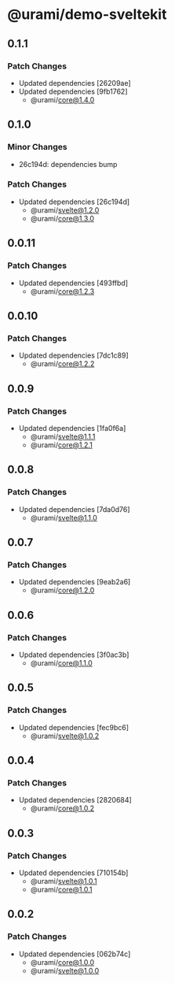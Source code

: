 # @urami/demo-sveltekit

## 0.1.1

### Patch Changes

- Updated dependencies [26209ae]
- Updated dependencies [9fb1762]
  - @urami/core@1.4.0

## 0.1.0

### Minor Changes

- 26c194d: dependencies bump

### Patch Changes

- Updated dependencies [26c194d]
  - @urami/svelte@1.2.0
  - @urami/core@1.3.0

## 0.0.11

### Patch Changes

- Updated dependencies [493ffbd]
  - @urami/core@1.2.3

## 0.0.10

### Patch Changes

- Updated dependencies [7dc1c89]
  - @urami/core@1.2.2

## 0.0.9

### Patch Changes

- Updated dependencies [1fa0f6a]
  - @urami/svelte@1.1.1
  - @urami/core@1.2.1

## 0.0.8

### Patch Changes

- Updated dependencies [7da0d76]
  - @urami/svelte@1.1.0

## 0.0.7

### Patch Changes

- Updated dependencies [9eab2a6]
  - @urami/core@1.2.0

## 0.0.6

### Patch Changes

- Updated dependencies [3f0ac3b]
  - @urami/core@1.1.0

## 0.0.5

### Patch Changes

- Updated dependencies [fec9bc6]
  - @urami/svelte@1.0.2

## 0.0.4

### Patch Changes

- Updated dependencies [2820684]
  - @urami/core@1.0.2

## 0.0.3

### Patch Changes

- Updated dependencies [710154b]
  - @urami/svelte@1.0.1
  - @urami/core@1.0.1

## 0.0.2

### Patch Changes

- Updated dependencies [062b74c]
  - @urami/core@1.0.0
  - @urami/svelte@1.0.0
